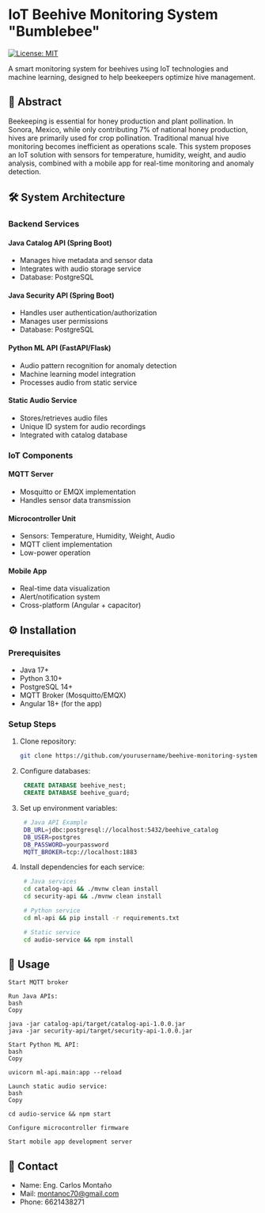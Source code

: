 # IoT Beehive Monitoring System "Bumblebee"

[![License: MIT](https://img.shields.io/badge/License-MIT-yellow.svg)](https://opensource.org/licenses/MIT)

A smart monitoring system for beehives using IoT technologies and machine learning, designed to help beekeepers optimize hive management.

## 📝 Abstract 
Beekeeping is essential for honey production and plant pollination. In Sonora, Mexico, while only contributing 7% of national honey production, hives are primarily used for crop pollination. Traditional manual hive monitoring becomes inefficient as operations scale. This system proposes an IoT solution with sensors for temperature, humidity, weight, and audio analysis, combined with a mobile app for real-time monitoring and anomaly detection.

## 🛠️ System Architecture
### Backend Services

#### Java Catalog API (Spring Boot)
- Manages hive metadata and sensor data
- Integrates with audio storage service
- Database: PostgreSQL

#### Java Security API (Spring Boot)
- Handles user authentication/authorization
- Manages user permissions
- Database: PostgreSQL

#### Python ML API (FastAPI/Flask)
- Audio pattern recognition for anomaly detection
- Machine learning model integration
- Processes audio from static service

#### Static Audio Service
- Stores/retrieves audio files
- Unique ID system for audio recordings
- Integrated with catalog database

### IoT Components

#### MQTT Server
- Mosquitto or EMQX implementation
- Handles sensor data transmission

#### Microcontroller Unit
- Sensors: Temperature, Humidity, Weight, Audio
- MQTT client implementation
- Low-power operation

#### Mobile App
- Real-time data visualization
- Alert/notification system
- Cross-platform (Angular + capacitor)

## ⚙️ Installation

### Prerequisites
- Java 17+
- Python 3.10+
- PostgreSQL 14+
- MQTT Broker (Mosquitto/EMQX)
- Angular 18+ (for the app)

### Setup Steps
1. Clone repository:
   ```bash
   git clone https://github.com/yourusername/beehive-monitoring-system.git
2. Configure databases:
   ```sql
    CREATE DATABASE beehive_nest;
    CREATE DATABASE beehive_guard;
3. Set up environment variables:
   ```bash
    # Java API Example
    DB_URL=jdbc:postgresql://localhost:5432/beehive_catalog
    DB_USER=postgres
    DB_PASSWORD=yourpassword
    MQTT_BROKER=tcp://localhost:1883
4. Install dependencies for each service:
   ```bash
    # Java services
    cd catalog-api && ./mvnw clean install
    cd security-api && ./mvnw clean install

    # Python service
    cd ml-api && pip install -r requirements.txt

    # Static service
    cd audio-service && npm install

## 🚀 Usage

    Start MQTT broker

    Run Java APIs:
    bash
    Copy

    java -jar catalog-api/target/catalog-api-1.0.0.jar
    java -jar security-api/target/security-api-1.0.0.jar

    Start Python ML API:
    bash
    Copy

    uvicorn ml-api.main:app --reload

    Launch static audio service:
    bash
    Copy

    cd audio-service && npm start

    Configure microcontroller firmware

    Start mobile app development server

## 📧 Contact

- Name: Eng. Carlos Montaño
- Mail: montanoc70@gmail.com
- Phone: 6621438271